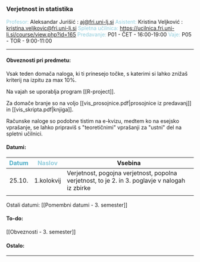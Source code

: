
### Verjetnost in statistika
<font color="#92cddc">Profesor:</font> Aleksandar Jurišić : aj@fri.uni-lj.si
<font color="#92cddc">Asistent:</font> Kristina Veljković : kristina.veljkovic@fri.uni-lj.si
<font color="#92cddc">Spletna učilnica:</font> https://ucilnica.fri.uni-lj.si/course/view.php?id=165
<font color="#92cddc">Predavanje:</font> P01 - ČET - 16:00-19:00
<font color="#92cddc">Vaje:</font> P05 - TOR - 9:00-11:00

---

#### Obveznosti pri predmetu:

Vsak teden domača naloga, ki ti prinesejo točke, s katerimi si lahko znižaš kriterij na izpitu za max 10%.

Na vajah se uporablja program [[R-project]].

Za domače branje so na voljo [[vis_prosojnice.pdf|prosojnice iz predavanj]] in [[vis_skripta.pdf|knjiga]].

Računske naloge so podobne tistim na e-kvizu, medtem ko na esejsko vprašanje, se lahko pripraviš s "teoretičnimi" vprašanji za "ustni" del na spletni učilnici.

#### Datumi:

| <font color="#4bacc6">Datum</font> | <font color="#92cddc">Naslov</font> | Vsebina                                                                                         |
| :--------------------------------: | ----------------------------------- | ----------------------------------------------------------------------------------------------- |
|               25.10.               | 1.kolokvij                          | Verjetnost, pogojna verjetnost, popolna verjetnost, to je 2. in 3. poglavje v nalogah iz zbirke |
|                                    |                                     |                                                                                                 |
Ostali datumi: [[Pomembni datumi - 3. semester]]

#### To-do: 

[[Obveznosti - 3. semester]]

#### Ostalo:


---